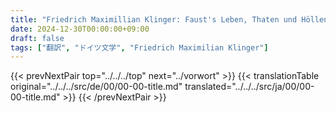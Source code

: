 ```yaml
---
title: "Friedrich Maximillian Klinger: Faust's Leben, Thaten und Höllenfahrt (1799) - 標題"
date: 2024-12-30T00:00:00+09:00
draft: false
tags: ["翻訳", "ドイツ文学", "Friedrich Maximilian Klinger"]
---
```


{{< prevNextPair top="../../../top" next="../vorwort" >}}
{{< translationTable original="../../../src/de/00/00-00-title.md" translated="../../../src/ja/00/00-00-title.md" >}}
{{< /prevNextPair >}}